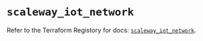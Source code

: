 # `scaleway_iot_network`

Refer to the Terraform Registory for docs: [`scaleway_iot_network`](https://registry.terraform.io/providers/scaleway/scaleway/2.21.0/docs/resources/iot_network).
